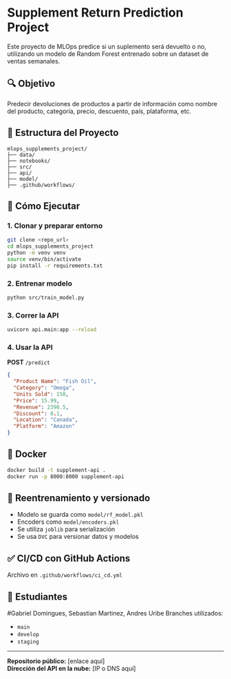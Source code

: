 # Supplement Return Prediction Project

Este proyecto de MLOps predice si un suplemento será devuelto o no, utilizando un modelo de Random Forest entrenado sobre un dataset de ventas semanales.

## 🔍 Objetivo

Predecir devoluciones de productos a partir de información como nombre del producto, categoría, precio, descuento, país, plataforma, etc.

## 📁 Estructura del Proyecto

```
mlops_supplements_project/
├── data/
├── notebooks/
├── src/
├── api/
├── model/
├── .github/workflows/
```

## 🚀 Cómo Ejecutar

### 1. Clonar y preparar entorno

```bash
git clone <repo_url>
cd mlops_supplements_project
python -m venv venv
source venv/bin/activate
pip install -r requirements.txt
```

### 2. Entrenar modelo

```bash
python src/train_model.py
```

### 3. Correr la API

```bash
uvicorn api.main:app --reload
```

### 4. Usar la API

**POST** `/predict`

```json
{
  "Product Name": "Fish Oil",
  "Category": "Omega",
  "Units Sold": 150,
  "Price": 15.99,
  "Revenue": 2398.5,
  "Discount": 0.1,
  "Location": "Canada",
  "Platform": "Amazon"
}
```

## 🐳 Docker

```bash
docker build -t supplement-api .
docker run -p 8000:8000 supplement-api
```

## 🔁 Reentrenamiento y versionado

- Modelo se guarda como `model/rf_model.pkl`
- Encoders como `model/encoders.pkl`
- Se utiliza `joblib` para serialización
- Se usa `DVC` para versionar datos y modelos

## ✅ CI/CD con GitHub Actions

Archivo en `.github/workflows/ci_cd.yml`

## 🧠 Estudiantes

#Gabriel Domingues, Sebastian Martinez, Andres Uribe
Branches utilizados:

- `main`
- `develop`
- `staging`

---

**Repositorio público:** [enlace aquí]\
**Dirección del API en la nube:** [IP o DNS aquí]

